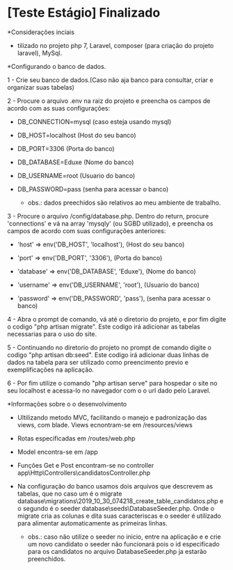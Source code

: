 <h1> [Teste Estágio] Finalizado </h1>


*Considerações inciais

- tilizado no projeto php 7, Laravel, composer (para criação do projeto laravel), MySql.

*Configurando o banco de dados.

1 - Crie seu banco de dados.(Caso não aja banco para consultar, criar e organizar suas tabelas)

2 - Procure o arquivo .env na raiz do projeto e preencha os campos de acordo com as suas configurações:

- DB_CONNECTION=mysql (caso esteja usando mysql)

- DB_HOST=localhost (Host do seu banco)

- DB_PORT=3306 (Porta do banco)

- DB_DATABASE=Eduxe (Nome do banco)

- DB_USERNAME=root (Usuario do banco)

- DB_PASSWORD=pass (senha para acessar o banco)

    - obs.: dados preechidos são relativos ao meu ambiente de trabalho.

3 - Procure o arquivo /config/database.php. Dentro do return, procure 'connections' e vá na array 'mysqly' (ou SGBD utilizado), e preencha os campos de acordo com suas configurações anteriores:

- 'host' => env('DB_HOST', 'localhost'), (Host do seu banco)

- 'port' => env('DB_PORT', '3306'), (Porta do banco)

- 'database' => env('DB_DATABASE', 'Eduxe'), (Nome do banco)

- 'username' => env('DB_USERNAME', 'root'), (Usuario do banco)

- 'password' => env('DB_PASSWORD', 'pass'), (senha para acessar o banco)


4 - Abra o prompt de comando, vá até o diretorio do projeto, e por fim digite o codigo "php artisan migrate". Este codigo irá adicionar as tabelas necessarias para o uso do site.


5 - Continuando no diretorio do projeto no prompt de comando digite o codigo "php artisan db:seed". Este codigo irá adicionar duas linhas de dados na tabela para ser utilizado como preencimento previo e exemplificações na aplicação.


6 - Por fim utilize o comando "php artisan serve" para hospedar o site no seu localhost e acessa-lo no navegador com o o url dado pelo Laravel.


*Informações sobre o o desenvolvimento

- Ultilizando metodo MVC, facilitando o manejo e padronização das views, com blade. Views ecnontram-se em /resources/views

- Rotas especificadas em /routes/web.php

- Model encontra-se em /app

- Funções Get e Post encontram-se no controller app\Http\Controllers\candidatosController.php

- Na configuração do banco usamos dois arquivos que descrevem as tabelas, que no caso um é o migrate database\migrations\2019_10_30_074218_create_table_candidatos.php e o segundo é o seeder database\seeds\DatabaseSeeder.php. Onde o migrate cria as colunas e dita suas caracteriscas e o seeder é utilizado para alimentar automaticamente as primeiras linhas.

    - obs.: caso não utilize o seeder no inicio, entre na aplicação e e crie um novo candidato o seeder não funcionará pois o id especificado para os candidatos no arquivo DatabaseSeeder.php ja estarão preenchidos.
